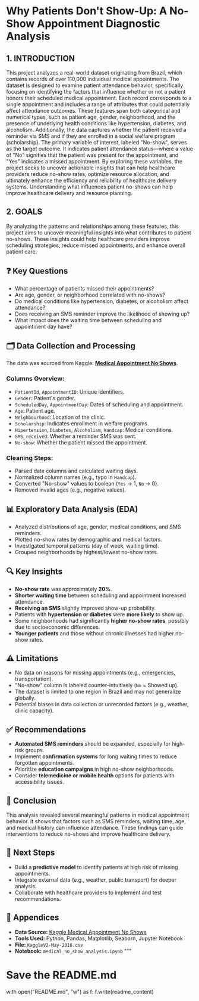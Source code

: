 # Why Patients Don't Show-Up: A No-Show Appointment Diagnostic Analysis

## 1. INTRODUCTION
This project analyzes a real-world dataset originating from Brazil, which contains records of over 110,000 individual medical appointments. The dataset is designed to examine patient attendance behavior, specifically focusing on identifying the factors that influence whether or not a patient honors their scheduled medical appointment. Each record corresponds to a single appointment and includes a range of attributes that could potentially affect attendance outcomes. These features span both categorical and numerical types, such as patient age, gender, neighborhood, and the presence of underlying health conditions like hypertension, diabetes, and alcoholism. Additionally, the data captures whether the patient received a reminder via SMS and if they are enrolled in a social welfare program (scholarship).
The primary variable of interest, labeled "No-show", serves as the target outcome. It indicates patient attendance status—where a value of "No" signifies that the patient was present for the appointment, and "Yes" indicates a missed appointment.
By exploring these variables, the project seeks to uncover actionable insights that can help healthcare providers reduce no-show rates, optimize resource allocation, and ultimately enhance the efficiency and reliability of healthcare delivery systems. Understanding what influences patient no-shows can help improve healthcare delivery and resource planning.

## 2. GOALS
By analyzing the patterns and relationships among these features, this project aims to uncover meaningful insights into what contributes to patient no-shows. These insights could help healthcare providers improve scheduling strategies, reduce missed appointments, and enhance overall patient care.

## ❓ Key Questions
- What percentage of patients missed their appointments?
- Are age, gender, or neighborhood correlated with no-shows?
- Do medical conditions like hypertension, diabetes, or alcoholism affect attendance?
- Does receiving an SMS reminder improve the likelihood of showing up?
- What impact does the waiting time between scheduling and appointment day have?

## 🗂️ Data Collection and Processing
The data was sourced from Kaggle: **[Medical Appointment No Shows](https://www.kaggle.com/datasets/joniarroba/noshowappointments)**.

### Columns Overview:
- `PatientId`, `AppointmentID`: Unique identifiers.
- `Gender`: Patient's gender.
- `ScheduledDay`, `AppointmentDay`: Dates of scheduling and appointment.
- `Age`: Patient age.
- `Neighbourhood`: Location of the clinic.
- `Scholarship`: Indicates enrollment in welfare programs.
- `Hipertension`, `Diabetes`, `Alcoholism`, `Handcap`: Medical conditions.
- `SMS_received`: Whether a reminder SMS was sent.
- `No-show`: Whether the patient missed the appointment.

### Cleaning Steps:
- Parsed date columns and calculated waiting days.
- Normalized column names (e.g., typo in `Handcap`).
- Converted "No-show" values to boolean (`Yes` → 1, `No` → 0).
- Removed invalid ages (e.g., negative values).

## 📊 Exploratory Data Analysis (EDA)
- Analyzed distributions of age, gender, medical conditions, and SMS reminders.
- Plotted no-show rates by demographic and medical factors.
- Investigated temporal patterns (day of week, waiting time).
- Grouped neighborhoods by highest/lowest no-show rates.

## 🔍 Key Insights
- **No-show rate** was approximately **20%**.
- **Shorter waiting time** between scheduling and appointment increased attendance.
- **Receiving an SMS** slightly improved show-up probability.
- Patients with **hypertension or diabetes** were **more likely** to show up.
- Some neighborhoods had significantly **higher no-show rates**, possibly due to socioeconomic differences.
- **Younger patients** and those without chronic illnesses had higher no-show rates.

## ⚠️ Limitations
- No data on reasons for missing appointments (e.g., emergencies, transportation).
- "No-show" column is labeled counter-intuitively (`No` = Showed up).
- The dataset is limited to one region in Brazil and may not generalize globally.
- Potential biases in data collection or unrecorded factors (e.g., weather, clinic capacity).

## ✅ Recommendations
- **Automated SMS reminders** should be expanded, especially for high-risk groups.
- Implement **confirmation systems** for long waiting times to reduce forgotten appointments.
- Prioritize **education campaigns** in high no-show neighborhoods.
- Consider **telemedicine or mobile health** options for patients with accessibility issues.

## 🧾 Conclusion
This analysis revealed several meaningful patterns in medical appointment behavior. It shows that factors such as SMS reminders, waiting time, age, and medical history can influence attendance. These findings can guide interventions to reduce no-shows and improve healthcare delivery.

## 🔄 Next Steps
- Build a **predictive model** to identify patients at high risk of missing appointments.
- Integrate external data (e.g., weather, public transport) for deeper analysis.
- Collaborate with healthcare providers to implement and test recommendations.

## 📎 Appendices
- **Data Source:** [Kaggle Medical Appointment No Shows](https://www.kaggle.com/datasets/joniarroba/noshowappointments)
- **Tools Used:** Python, Pandas, Matplotlib, Seaborn, Jupyter Notebook
- **File:** `KaggleV2-May-2016.csv`  
- **Notebook:** `medical_no_show_analysis.ipynb`
"""

# Save the README.md
with open("README.md", "w") as f:
    f.write(readme_content)
